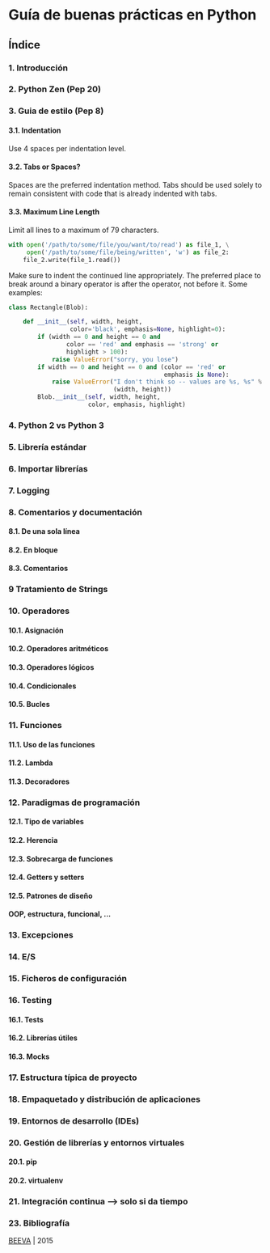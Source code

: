 # Guía de buenas prácticas en Python

## Índice

### 1. Introducción
### 2. Python Zen (Pep 20)
### 3. Guia de estilo (Pep 8)
#### 3.1. Indentation
Use 4 spaces per indentation level.

#### 3.2. Tabs or Spaces?

Spaces are the preferred indentation method.
Tabs should be used solely to remain consistent with code that is already indented with tabs.

#### 3.3. Maximum Line Length
Limit all lines to a maximum of 79 characters.

```python
with open('/path/to/some/file/you/want/to/read') as file_1, \
     open('/path/to/some/file/being/written', 'w') as file_2:
    file_2.write(file_1.read())
```

Make sure to indent the continued line appropriately. The preferred place to break around a binary operator is after the operator, not before it. Some examples:

```python
class Rectangle(Blob):

    def __init__(self, width, height,
                 color='black', emphasis=None, highlight=0):
        if (width == 0 and height == 0 and
                color == 'red' and emphasis == 'strong' or
                highlight > 100):
            raise ValueError("sorry, you lose")
        if width == 0 and height == 0 and (color == 'red' or
                                           emphasis is None):
            raise ValueError("I don't think so -- values are %s, %s" %
                             (width, height))
        Blob.__init__(self, width, height,
                      color, emphasis, highlight)
```
### 4. Python 2 vs Python 3
### 5. Librería estándar
### 6. Importar librerías
### 7. Logging
### 8. Comentarios y documentación
#### 8.1. De una sola línea
#### 8.2. En bloque
#### 8.3. Comentarios  
### 9 Tratamiento de Strings
### 10. Operadores
#### 10.1. Asignación   
#### 10.2. Operadores aritméticos   
#### 10.3. Operadores lógicos  
#### 10.4. Condicionales  
#### 10.5. Bucles 
### 11. Funciones
#### 11.1. Uso de las funciones  
#### 11.2. Lambda
#### 11.3. Decoradores    
### 12. Paradigmas de programación
#### 12.1. Tipo de variables   
#### 12.2. Herencia
#### 12.3. Sobrecarga de funciones   
#### 12.4. Getters y setters  
#### 12.5. Patrones de diseño 
#### OOP, estructura, funcional, ...  
### 13. Excepciones
### 14. E/S
### 15. Ficheros de configuración
### 16. Testing
#### 16.1. Tests
#### 16.2. Librerías útiles 
#### 16.3. Mocks
### 17. Estructura típica de proyecto
### 18. Empaquetado y distribución de aplicaciones
### 19. Entornos de desarrollo (IDEs)
### 20. Gestión de librerías y entornos virtuales
#### 20.1. pip   
#### 20.2. virtualenv 
### 21. Integración continua --> solo si da tiempo
### 23. Bibliografía  


[BEEVA](http://www.beeva.com) | 2015
